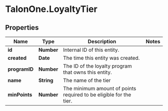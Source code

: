 # TalonOne.LoyaltyTier

## Properties

Name | Type | Description | Notes
------------ | ------------- | ------------- | -------------
**id** | **Number** | Internal ID of this entity. | 
**created** | **Date** | The time this entity was created. | 
**programID** | **Number** | The ID of the loyalty program that owns this entity. | 
**name** | **String** | The name of the tier | 
**minPoints** | **Number** | The minimum amount of points required to be eligible for the tier. | 


